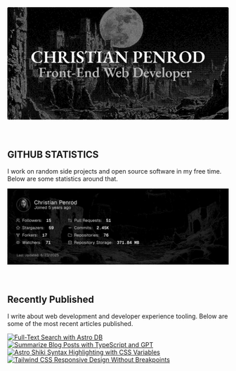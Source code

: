 
<picture>
  <source media="(prefers-color-scheme: dark)" srcset="assets/banner.dark.png?v=6267936b-a4c1-4e2d-9f6a-7895254a6062" width="843px" />
  <source media="(prefers-color-scheme: light)" srcset="assets/banner.light.png?v=6267936b-a4c1-4e2d-9f6a-7895254a6062" width="843px" />
  <img src="assets/banner.dark.png?v=6267936b-a4c1-4e2d-9f6a-7895254a6062" alt="Banner" width="843px" />
</picture>
<br />
<br />
<br />
<h2>GITHUB STATISTICS</h2>
<p>I work on random side projects and open source software in my free time. Below are some statistics around that.</p>
<picture>
  <source media="(prefers-color-scheme: dark)" srcset="assets/statistics.dark.png?v=6267936b-a4c1-4e2d-9f6a-7895254a6062" width="843px" />
  <source media="(prefers-color-scheme: light)" srcset="assets/statistics.light.png?v=6267936b-a4c1-4e2d-9f6a-7895254a6062" width="843px" />
  <img src="assets/statistics.dark.png?v=6267936b-a4c1-4e2d-9f6a-7895254a6062" alt="Github Statistics" width="843px" />
</picture>
<br />
<br />
<br />
<h2>Recently Published</h2>
<p>I write about web development and developer experience tooling. Below are some of the most recent articles published.</p>
<a href="https://christianpenrod.com/blog/full-text-search-with-astro-db"><img src="https://christianpenrod.com/blog/full-text-search-with-astro-db.png?v=6267936b-a4c1-4e2d-9f6a-7895254a6062" alt="Full-Text Search with Astro DB" width="421px" /></a>
<a href="https://christianpenrod.com/blog/summarize-blog-posts-with-typescript-and-gpt"><img src="https://christianpenrod.com/blog/summarize-blog-posts-with-typescript-and-gpt.png?v=6267936b-a4c1-4e2d-9f6a-7895254a6062" alt="Summarize Blog Posts with TypeScript and GPT" width="421px" /></a>
<a href="https://christianpenrod.com/blog/astro-shiki-syntax-highlighting-with-css-variables"><img src="https://christianpenrod.com/blog/astro-shiki-syntax-highlighting-with-css-variables.png?v=6267936b-a4c1-4e2d-9f6a-7895254a6062" alt="Astro Shiki Syntax Highlighting with CSS Variables" width="421px" /></a>
<a href="https://christianpenrod.com/blog/tailwindcss-responsive-design-without-breakpoints"><img src="https://christianpenrod.com/blog/tailwindcss-responsive-design-without-breakpoints.png?v=6267936b-a4c1-4e2d-9f6a-7895254a6062" alt="Tailwind CSS Responsive Design Without Breakpoints" width="421px" /></a>

